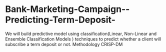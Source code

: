 # Bank-Marketing-Campaign--Predicting-Term-Deposit-
We will build predictive model using classification(Linear, Non-Linear and Ensemble Classification Models
) techniques to predict whether a client will subscribe a term deposit or not. 
Methodology CRISP-DM
